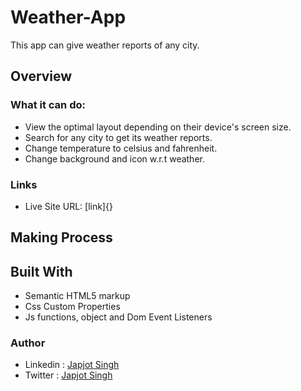 # Weather-App
This app can give weather reports of any city.

## Overview

### What it can do:

* View the optimal layout depending on their device's screen size.
* Search for any city to get its weather reports.
* Change temperature to celsius and fahrenheit.
* Change background and icon w.r.t weather.

### Links

* Live Site URL: [link]{}

## Making Process

## Built With

* Semantic HTML5 markup
* Css Custom Properties
* Js functions, object and Dom Event Listeners

### Author

* Linkedin : [Japjot Singh](https://www.linkedin.com/in/japjot-singh-9a7b541a8)
* Twitter  : [Japjot Singh](https://twitter.com/Japjots62944019)
